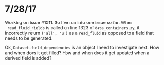 # 7/28/17

Working on issue \#1511. So I've run into one issue so far. When
`_read_fluid_fields` is called on line 1323 of `data_containers.py`, it
incorrectly return `('all', 'u')` as a `read_fluid` as opposed to a field that
needs to be generated.

Ok, `Dataset.field_dependencies` is an object I need to investigate next. How
and when does it get filled? How and when does it get updated when a derived
field is added?
